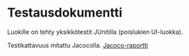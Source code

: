 # Testausdokumentti

Luokille on tehty yksikkötestit JUnitilla (poislukien UI-luokka).

Testikattavuus mitattu Jacocolla. [Jacoco-raportti](file:///home/linjokin/Documents/tiralabra/PathFinder/PathFinder/build/reports/jacoco/test/html/index.html)
